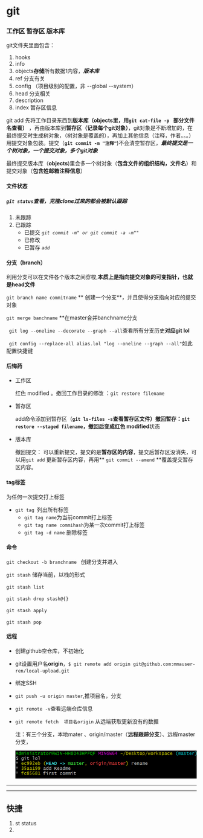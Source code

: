 # git

### 工作区 暂存区  版本库  
git文件夹里面包含：

1. hooks
2. info
3. objects**存储**所有数据1内容，***版本库***
4. ref 分支有关
5. config （项目级别的配置，非 --global --system）
6. head  分支相关
7. description
8. index 暂存区信息

git add 先将工作目录东西到**版本库（objects里，用`git cat-file -p ` 部分文件名查看）** ，再由版本库到**暂存区（记录每个git对象）**，git对象是不断增加的，在最终提交时生成树对象，（树对象是覆盖的），再加上其他信息（注释，作者。。。）用提交对象包装。提交（**`git commit -m "注释"`**)不会清空暂存区，***最终提交是一个树对象，一个提交对象，多个git对象***

最终提交版本库（**objects**)里会多一个树对象（**包含文件的组织结构，文件名**）和提交对象（**包含姓邮箱注释信息**）

#### 文件状态

##### `git status`查看，克隆clone过来的都会被默认跟踪

1. 未跟踪  
2. 已跟踪
   - 已提交 *`git commit -m" or git commit -a -m""`*
   - 已修改 
   - 已暂存 *`add`*

#### 分支（branch） 

利用分支可以在文件各个版本之间穿梭,**本质上是指向提交对象的可变指针，也就是head文件**

`git branch name commitname` ** 创建一个分支**，并且使得分支指向对应的提交对象

`git merge banchname` **在master合并banchname分支

` git log --oneline --decorate --graph --all`查看所有分支历史**对应git lol**

` git config --replace-all alias.lol "log --oneline --graph --all"`如此配置快捷键

#### 后悔药

- 工作区

    红色 modified  。撤回工作目录的修改 ：`git restore filename`

- 暂存区

    add命令添加到暂存区（**`git ls-files -s`**查看暂存区文件）撤回暂存：`git restore --staged filename`，撤回后变成**红色 modified**状态

- 版本库

    撤回提交： 可以重新提交，提交的是**暂存区的内容**，提交后暂存区没消失，可以用`git add` 更新暂存区内容，再用** `git commit --amend` **覆盖提交暂存区内容。
           

#### tag标签

  为任何一次提交打上标签

  - `git tag `列出所有标签
    - `git tag name`为当前commit打上标签
    - `git tag name commihash`为某一次commit打上标签
    - `git tag -d name` 删除标签

  

#### 命令

`git checkout -b branchname ` 创建分支并进入

 `git stash` 储存当前，以栈的形式

 `git stash list`

 `git stash drop stash@{}`

 `git stash apply`

 `git stash pop`

#### 远程

- 创建github空仓库，不初始化

- git设置用户名**origin**，`$ git remote add origin git@github.com:mmauser-ren/local-upload.git`

- 绑定SSH

- `git push -u origin master`,推项目名，分支

- `git remote -v`查看远端仓库信息

- `git remote fetch  项目名origin` 从远端获取更新没有的数据

   注：有三个分支，本地mater 、origin/master（**远程跟踪分支**）、远程master分支，
   
    ![img](git-useage.assets/first.png) 

<hr><hr/>

## 快捷

1. st  status
2. 
